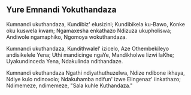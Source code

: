 ## Yure Emnandi Yokuthandaza

Kumnandi ukuthandaza, Kundibiz' elusizini;
Kundibikela ku-Bawo, Konke oku kuswela kwam;
Ngamaxesha enkathazo Ndizuza ukupholiswa;
Andiwole ngamaphiko, Ngomoya wokuthandaza.

Kumnandi ukuthandaza, Kundithwalel' izicelo,
Aze Othembekileyo andisikelele Yena;
Uthi mandicinge ngaYe, Mandikholwe lizwi laKhe;
Uyakundinceda Yena, Ndakulinda ndithandaze.

Kumnandi ukuthandaza Ngathi ndiyathuthuzelwa,
Ndize ndibone ikhaya, Ndiye kulo ndinoxolo;
Ndakuhamba ndifun' izwe Elingenaz' iinkathazo;
Ndimemeze, ndimemeze, "Sala kuhle Kuthandaza."


